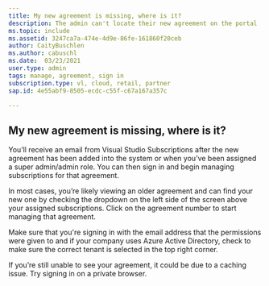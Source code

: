 ```yaml
---
title: My new agreement is missing, where is it?
description: The admin can't locate their new agreement on the portal
ms.topic: include
ms.assetid: 3247ca7a-474e-4d9e-86fe-161860f20ceb  
author: CaityBuschlen 
ms.author: cabuschl 
ms.date:  03/23/2021
user.type: admin 
tags: manage, agreement, sign in 
subscription.type: vl, cloud, retail, partner 
sap.id: 4e55abf9-8505-ecdc-c55f-c67a167a357c

---
```


## My new agreement is missing, where is it?
You’ll receive an email from Visual Studio Subscriptions after the new agreement has been added into the system or when you’ve been assigned a super admin/admin role. You can then sign in and begin managing subscriptions for that agreement. 

In most cases, you’re likely viewing an older agreement and can find your new one by checking the dropdown on the left side of the screen above your assigned subscriptions. Click on the agreement number to start managing that agreement.

Make sure that you're signing in with the email address that the permissions were given to and if your company uses Azure Active Directory, check to make sure the correct tenant is selected in the top right corner. 

If you’re still unable to see your agreement, it could be due to a caching issue. Try signing in on a private browser.